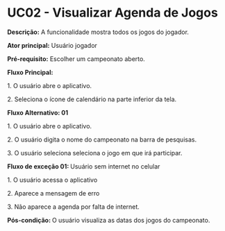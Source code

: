 # UC02 - Visualizar Agenda de Jogos

<p><b>Descrição:</b> A funcionalidade mostra todos os jogos do jogador.</p>
<p><b>Ator principal:</b> Usuário jogador</p>
<p><b>Pré-requisito:</b> Escolher um campeonato aberto. </p>
<b>Fluxo Principal:</b>
<p class = "text-justify">1. O usuário abre o aplicativo.</p>
<p class = "text-justify">2. Seleciona o ícone de calendário na parte inferior da tela.</p>
<p><b>Fluxo Alternativo: 01</b> </p>
<p class = "text-justify">1. O usuário abre o aplicativo.</p>
<p class = "text-justify">2. O usuário digita o nome do campeonato na barra de pesquisas.</p>
<p class = "text-justify">3. O usuário seleciona seleciona o jogo em que irá participar.</p>
<b>Fluxo de exceção 01: </b>Usuário sem internet no celular
<p class = "text-justify">1. O usuário acessa o aplicativo</p>
<p class = "text-justify">2. Aparece a mensagem de erro</p>
<p class = "text-justify">3. Não aparece a agenda por falta de internet.</p>

<p class = "text-justify"><b>Pós-condição: </b>O usuário visualiza as datas dos jogos do campeonato. </p>